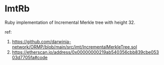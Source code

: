 # ImtRb

Ruby implementation of Incremental Merkle tree with height 32.

ref:  
1. https://github.com/darwinia-network/ORMP/blob/main/src/imt/IncrementalMerkleTree.sol
2. https://etherscan.io/address/0x00000000219ab540356cbb839cbe05303d7705fa#code

